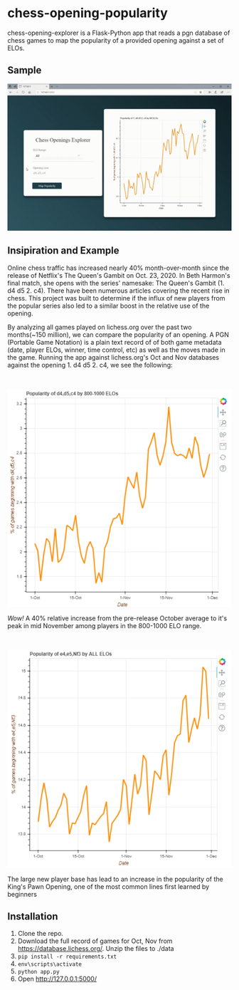 # chess-opening-popularity
chess-opening-explorer is a Flask-Python app that reads a pgn database of chess games to map the popularity of a provided opening against a set of ELOs.

## Sample

![Queen's Gambit Popularity](/conf/showcase.gif?raw=true)

## Insipiration and Example
Online chess traffic has increased nearly 40% month-over-month since the release of Netflix's The Queen's Gambit on Oct. 23, 2020. In Beth Harmon's final match, she opens with the series' namesake: The Queen's Gambit (1. d4 d5 2. c4).  There have been numerous articles covering the recent rise in chess. This project was built to determine if the influx of new players from the popular series also led to a similar boost in the relative use of the opening.

By analyzing all games played on lichess.org over the past two months(~150 million), we can compare the popularity of an opening. A PGN (Portable Game Notation) is a plain text record of of both game metadata (date, player ELOs, winner, time control, etc) as well as the moves made in the game.  Running the app against lichess.org's Oct and Nov databases against the opening 1. d4 d5 2. c4, we see the following:

<br/>

![Queen's Gambit Popularity](/conf/queens_gambit.PNG?raw=true)

*Wow!* A 40% relative increase from the pre-release October average to it's peak in mid November among players in the 800-1000 ELO range.

<br/>

![King's Pawn Popularity](/conf/e4e5Nf3.PNG?raw=true)

The large new player base has lead to an increase in the popularity of the King's Pawn Opening, one of the most common lines first learned by beginners 



## Installation
1. Clone the repo.
2. Download the full record of games for Oct, Nov from https://database.lichess.org/. Unzip the files to ./data
3. ``` pip install -r requirements.txt ```
4. ```env\scripts\activate```
5. ```python app.py```
6. Open http://127.0.0.1:5000/

